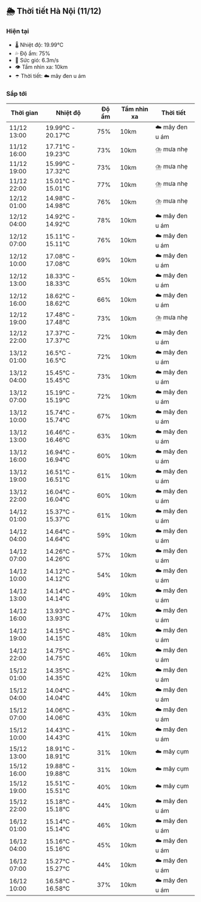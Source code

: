 ## 🌦️ Thời tiết Hà Nội (11/12)

### Hiện tại

- 🌡️ Nhiệt độ: 19.99℃
- 💦 Độ ẩm: 75%
- 💨 Sức gió: 6.3m/s
- 👁️ Tầm nhìn xa: 10km
- ☂️ Thời tiết: ☁️ mây đen u ám

### Sắp tới

| Thời gian | Nhiệt độ | Độ ẩm | Tầm nhìn xa | Thời tiết |
| --- | --- | --- | --- | --- |
| 11/12 13:00 | 19.99℃ - 20.17℃ | 75% | 10km | ☁️ mây đen u ám |
| 11/12 16:00 | 17.71℃ - 19.23℃ | 73% | 10km | ⛈️ mưa nhẹ |
| 11/12 19:00 | 15.99℃ - 17.32℃ | 73% | 10km | ⛈️ mưa nhẹ |
| 11/12 22:00 | 15.01℃ - 15.01℃ | 77% | 10km | ⛈️ mưa nhẹ |
| 12/12 01:00 | 14.98℃ - 14.98℃ | 76% | 10km | ⛈️ mưa nhẹ |
| 12/12 04:00 | 14.92℃ - 14.92℃ | 78% | 10km | ☁️ mây đen u ám |
| 12/12 07:00 | 15.11℃ - 15.11℃ | 76% | 10km | ☁️ mây đen u ám |
| 12/12 10:00 | 17.08℃ - 17.08℃ | 69% | 10km | ☁️ mây đen u ám |
| 12/12 13:00 | 18.33℃ - 18.33℃ | 65% | 10km | ☁️ mây đen u ám |
| 12/12 16:00 | 18.62℃ - 18.62℃ | 66% | 10km | ☁️ mây đen u ám |
| 12/12 19:00 | 17.48℃ - 17.48℃ | 73% | 10km | ⛈️ mưa nhẹ |
| 12/12 22:00 | 17.37℃ - 17.37℃ | 72% | 10km | ☁️ mây đen u ám |
| 13/12 01:00 | 16.5℃ - 16.5℃ | 72% | 10km | ☁️ mây đen u ám |
| 13/12 04:00 | 15.45℃ - 15.45℃ | 73% | 10km | ☁️ mây đen u ám |
| 13/12 07:00 | 15.19℃ - 15.19℃ | 72% | 10km | ☁️ mây đen u ám |
| 13/12 10:00 | 15.74℃ - 15.74℃ | 67% | 10km | ☁️ mây đen u ám |
| 13/12 13:00 | 16.46℃ - 16.46℃ | 63% | 10km | ☁️ mây đen u ám |
| 13/12 16:00 | 16.94℃ - 16.94℃ | 60% | 10km | ☁️ mây đen u ám |
| 13/12 19:00 | 16.51℃ - 16.51℃ | 61% | 10km | ☁️ mây đen u ám |
| 13/12 22:00 | 16.04℃ - 16.04℃ | 60% | 10km | ☁️ mây đen u ám |
| 14/12 01:00 | 15.37℃ - 15.37℃ | 61% | 10km | ☁️ mây đen u ám |
| 14/12 04:00 | 14.64℃ - 14.64℃ | 59% | 10km | ☁️ mây đen u ám |
| 14/12 07:00 | 14.26℃ - 14.26℃ | 57% | 10km | ☁️ mây đen u ám |
| 14/12 10:00 | 14.12℃ - 14.12℃ | 54% | 10km | ☁️ mây đen u ám |
| 14/12 13:00 | 14.14℃ - 14.14℃ | 49% | 10km | ☁️ mây đen u ám |
| 14/12 16:00 | 13.93℃ - 13.93℃ | 47% | 10km | ☁️ mây đen u ám |
| 14/12 19:00 | 14.15℃ - 14.15℃ | 48% | 10km | ☁️ mây đen u ám |
| 14/12 22:00 | 14.75℃ - 14.75℃ | 46% | 10km | ☁️ mây đen u ám |
| 15/12 01:00 | 14.35℃ - 14.35℃ | 42% | 10km | ☁️ mây đen u ám |
| 15/12 04:00 | 14.04℃ - 14.04℃ | 44% | 10km | ☁️ mây đen u ám |
| 15/12 07:00 | 14.06℃ - 14.06℃ | 43% | 10km | ☁️ mây đen u ám |
| 15/12 10:00 | 14.43℃ - 14.43℃ | 41% | 10km | ☁️ mây đen u ám |
| 15/12 13:00 | 18.91℃ - 18.91℃ | 31% | 10km | ☁️ mây cụm |
| 15/12 16:00 | 19.88℃ - 19.88℃ | 31% | 10km | ☁️ mây cụm |
| 15/12 19:00 | 15.51℃ - 15.51℃ | 40% | 10km | ☁️ mây cụm |
| 15/12 22:00 | 15.18℃ - 15.18℃ | 44% | 10km | ☁️ mây đen u ám |
| 16/12 01:00 | 15.14℃ - 15.14℃ | 46% | 10km | ☁️ mây đen u ám |
| 16/12 04:00 | 15.16℃ - 15.16℃ | 45% | 10km | ☁️ mây đen u ám |
| 16/12 07:00 | 15.27℃ - 15.27℃ | 44% | 10km | ☁️ mây đen u ám |
| 16/12 10:00 | 16.58℃ - 16.58℃ | 37% | 10km | ☁️ mây đen u ám |
